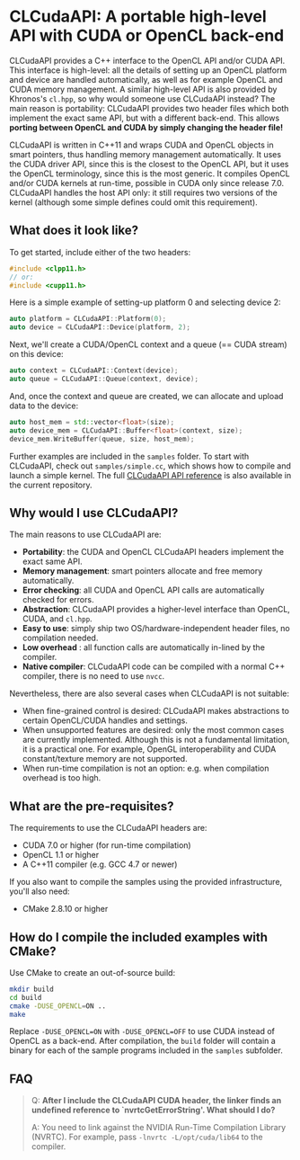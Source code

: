 
CLCudaAPI: A portable high-level API with CUDA or OpenCL back-end
================

CLCudaAPI provides a C++ interface to the OpenCL API and/or CUDA API. This interface is high-level: all the details of setting up an OpenCL platform and device are handled automatically, as well as for example OpenCL and CUDA memory management. A similar high-level API is also provided by Khronos's `cl.hpp`, so why would someone use CLCudaAPI instead? The main reason is portability: CLCudaAPI provides two header files which both implement the exact same API, but with a different back-end. This allows __porting between OpenCL and CUDA by simply changing the header file!__

CLCudaAPI is written in C++11 and wraps CUDA and OpenCL objects in smart pointers, thus handling memory management automatically. It uses the CUDA driver API, since this is the closest to the OpenCL API, but it uses the OpenCL terminology, since this is the most generic. It compiles OpenCL and/or CUDA kernels at run-time, possible in CUDA only since release 7.0. CLCudaAPI handles the host API only: it still requires two versions of the kernel (although some simple defines could omit this requirement).


What does it look like?
-------------

To get started, include either of the two headers:

```c++
#include <clpp11.h>
// or:
#include <cupp11.h>
```

Here is a simple example of setting-up platform 0 and selecting device 2:

```c++
auto platform = CLCudaAPI::Platform(0);
auto device = CLCudaAPI::Device(platform, 2);
```

Next, we'll create a CUDA/OpenCL context and a queue (== CUDA stream) on this device:

```c++
auto context = CLCudaAPI::Context(device);
auto queue = CLCudaAPI::Queue(context, device);
```

And, once the context and queue are created, we can allocate and upload data to the device:

```c++
auto host_mem = std::vector<float>(size);
auto device_mem = CLCudaAPI::Buffer<float>(context, size);
device_mem.WriteBuffer(queue, size, host_mem);
```

Further examples are included in the `samples` folder. To start with CLCudaAPI, check out `samples/simple.cc`, which shows how to compile and launch a simple kernel. The full [CLCudaAPI API reference](doc/api.md) is also available in the current repository.


Why would I use CLCudaAPI?
-------------

The main reasons to use CLCudaAPI are:

* __Portability__: the CUDA and OpenCL CLCudaAPI headers implement the exact same API.
* __Memory management__: smart pointers allocate and free memory automatically.
* __Error checking__: all CUDA and OpenCL API calls are automatically checked for errors.
* __Abstraction__: CLCudaAPI provides a higher-level interface than OpenCL, CUDA, and `cl.hpp`.
* __Easy to use__: simply ship two OS/hardware-independent header files, no compilation needed.
* __Low overhead__ : all function calls are automatically in-lined by the compiler.
* __Native compiler__: CLCudaAPI code can be compiled with a normal C++ compiler, there is no need to use `nvcc`.

Nevertheless, there are also several cases when CLCudaAPI is not suitable:

* When fine-grained control is desired: CLCudaAPI makes abstractions to certain OpenCL/CUDA handles and settings.
* When unsupported features are desired: only the most common cases are currently implemented. Although this is not a fundamental limitation, it is a practical one. For example, OpenGL interoperability and CUDA constant/texture memory are not supported.
* When run-time compilation is not an option: e.g. when compilation overhead is too high.

What are the pre-requisites?
-------------

The requirements to use the CLCudaAPI headers are:

* CUDA 7.0 or higher (for run-time compilation)
* OpenCL 1.1 or higher
* A C++11 compiler (e.g. GCC 4.7 or newer)

If you also want to compile the samples using the provided infrastructure, you'll also need:

* CMake 2.8.10 or higher


How do I compile the included examples with CMake?
-------------

Use CMake to create an out-of-source build:

```bash
mkdir build
cd build
cmake -DUSE_OPENCL=ON ..
make
```

Replace `-DUSE_OPENCL=ON` with `-DUSE_OPENCL=OFF` to use CUDA instead of OpenCL as a back-end. After compilation, the `build` folder will contain a binary for each of the sample programs included in the `samples` subfolder.


FAQ
-------------

> Q: __After I include the CLCudaAPI CUDA header, the linker finds an undefined reference to `nvrtcGetErrorString'. What should I do?__
>
> A: You need to link against the NVIDIA Run-Time Compilation Library (NVRTC). For example, pass `-lnvrtc -L/opt/cuda/lib64` to the compiler.
